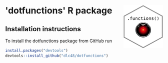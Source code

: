 

# 'dotfunctions' R package <a href="https://github.com/dlc48/dotfunctions"><img src="doc/hex-.functions().png" alt="" align="right" height="138" width="125" /></a>

<h2>Installation instructions</h2> 

To install the dotfunctions package from GitHub run

```r
install.packages("devtools")
devtools::install_github("dlc48/dotfunctions")
```


